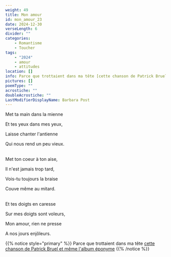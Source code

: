 ```yaml
---
weight: 49
title: Mon amour
id: mon_amour_23
date: 2024-12-30
verseLength: 6
divider: ""
categories:
    - Romantisme
    - Toucher
tags:
    - "2024"
    - amour
    - attitudes
location: []
info: Parce que trottaient dans ma tête [cette chanson de Patrick Bruel et même l'album éponyme](https://www.google.com/search?q=juste+avant+patrick+bruel&oq=juste+avant+patrick+bruel)
pictures: []
poemType: ""
acrostiche: ""
doubleAcrostiche: ""
LastModifierDisplayName: Barbara Post
---
```

Met ta main dans la mienne

Et tes yeux dans mes yeux,

Laisse chanter l'antienne

Qui nous rend un peu vieux.

 \
Met ton coeur à ton aise,

Il n'est jamais trop tard,

Vois-tu toujours la braise

Couve même au mitard.

 \
Et tes doigts en caresse

Sur mes doigts sont voleurs,

Mon amour, rien ne presse

A nos jours enjôleurs.

<!-- FM:Snippet:Start data:{"id":"_simpleNotice","fields":[{"name":"content","value":""}]} -->
{{% notice style="primary" %}}
Parce que trottaient dans ma tête [cette chanson de Patrick Bruel et même l'album éponyme](https://www.google.com/search?q=juste+avant+patrick+bruel&oq=juste+avant+patrick+bruel)
{{% /notice %}}
<!-- FM:Snippet:End -->
